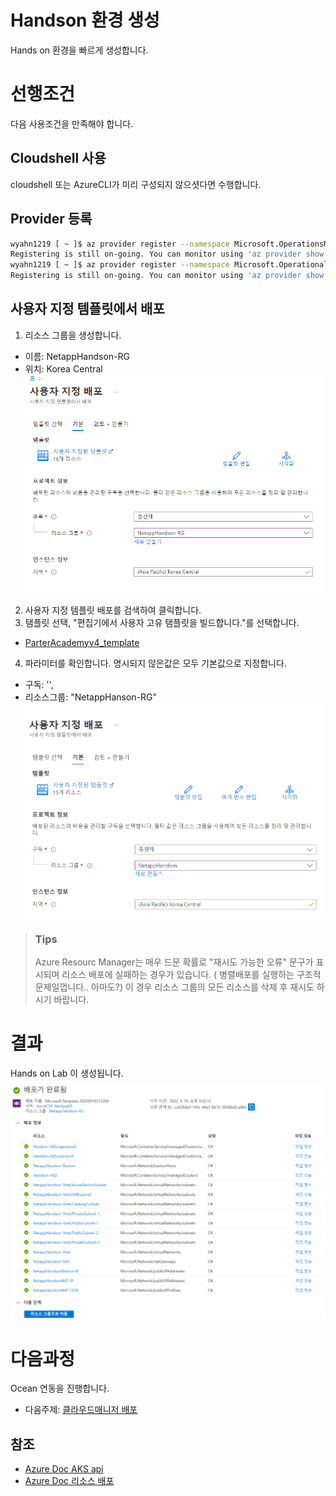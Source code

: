 # Handson 환경 생성
Hands on 환경을 빠르게 생성합니다.

# 선행조건
다음 사용조건을 만족해야 합니다.
## Cloudshell 사용
cloudshell 또는 AzureCLI가 미리 구성되지 않으셧다면 수행합니다.

## Provider 등록
```bash
wyahn1219 [ ~ ]$ az provider register --namespace Microsoft.OperationsManagement
Registering is still on-going. You can monitor using 'az provider show -n Microsoft.OperationsManagement'
wyahn1219 [ ~ ]$ az provider register --namespace Microsoft.OperationalInsights
Registering is still on-going. You can monitor using 'az provider show -n Microsoft.OperationalInsights'
```

## 사용자 지정 템플릿에서 배포
1. 리소스 그룹을 생성합니다.
- 이름: NetappHandson-RG
- 위치: Korea Central</br>
![createRG](./Images/createRG.png)
2. 사용자 지정 템플릿 배포를 검색하여 클릭합니다.
3. 탬플릿 선택, "편집기에서 사용자 고유 탬플릿을 빌드합니다."를 선택합니다.
- [ParterAcademyv4_template](./ARM/ParterAcademyv4.json)
4. 파라미터를 확인합니다. 명시되지 않은값은 모두 기본값으로 지정합니다.
- 구독: '<your subsciption>', 
- 리소스그룹: "NetappHanson-RG"
![template](./Images/templete.png)

> ### Tips
> Azure Resourc Manager는 매우 드문 확률로 "재시도 가능한 오류" 문구가 표시되며 리소스 배포에 실패하는 경우가 있습니다.
> ( 병렬배포를 실행하는 구조적 문제일껍니다.. 아마도?)
> 이 경우 리소스 그룹의 모든 리소스를 삭제 후 재시도 하시기 바랍니다.

# 결과
Hands on Lab 이 생성됩니다.
![deploycomplete](./Images/deploycomplete.png)

# 다음과정
Ocean 연동을 진행합니다.</br>
- 다음주제: [클라우드매니저 배포](./AzureNetappFiles/Deploy_Cloudmanager.md) 


## 참조
- [Azure Doc AKS api](https://learn.microsoft.com/en-us/rest/api/aks/managed-clusters/create-or-update?tabs=HTTP)
- [Azure Doc 리소스 배포](https://learn.microsoft.com/ko-kr/azure/azure-resource-manager/templates/deploy-portal)
